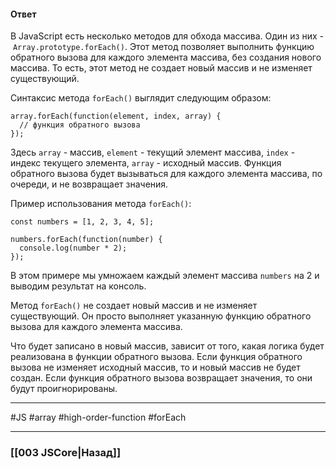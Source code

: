 #### Ответ

В JavaScript есть несколько методов для обхода массива. Один из них - `Array.prototype.forEach()`. Этот метод позволяет выполнить функцию обратного вызова для каждого элемента массива, без создания нового массива. То есть, этот метод не создает новый массив и не изменяет существующий.

Синтаксис метода `forEach()` выглядит следующим образом:

```
array.forEach(function(element, index, array) {
  // функция обратного вызова
});
```

Здесь `array` - массив, `element` - текущий элемент массива, `index` - индекс текущего элемента, `array` - исходный массив. Функция обратного вызова будет вызываться для каждого элемента массива, по очереди, и не возвращает значения.

Пример использования метода `forEach()`:

```
const numbers = [1, 2, 3, 4, 5];

numbers.forEach(function(number) {
  console.log(number * 2);
});
```

В этом примере мы умножаем каждый элемент массива `numbers` на 2 и выводим результат на консоль.

Метод `forEach()` не создает новый массив и не изменяет существующий. Он просто выполняет указанную функцию обратного вызова для каждого элемента массива.

Что будет записано в новый массив, зависит от того, какая логика будет реализована в функции обратного вызова. Если функция обратного вызова не изменяет исходный массив, то и новый массив не будет создан. Если функция обратного вызова возвращает значения, то они будут проигнорированы.

___
 #JS #array #high-order-function #forEach 

___

### [[003 JSCore|Назад]]